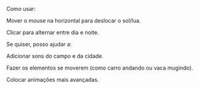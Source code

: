 Como usar:

Mover o mouse na horizontal para deslocar o sol/lua.

Clicar para alternar entre dia e noite.

Se quiser, posso ajudar a:

Adicionar sons do campo e da cidade.

Fazer os elementos se moverem (como carro andando ou vaca mugindo).

Colocar animações mais avançadas.

